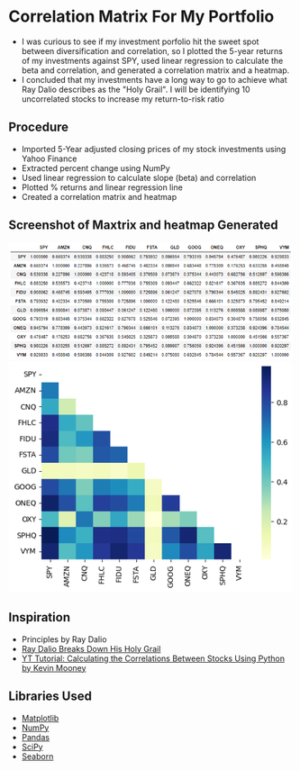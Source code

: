 # Correlation Matrix For My Portfolio
* I was curious to see if my investment porfolio hit the sweet spot between diversification and correlation, so I plotted the 5-year returns of my investments against SPY, used linear regression to calculate the beta and correlation, and generated a correlation matrix and a heatmap.
* I concluded that my investments have a long way to go to achieve what Ray Dalio describes as the "Holy Grail". I will be identifying 10 uncorrelated stocks to increase my return-to-risk ratio

## Procedure
* Imported 5-Year adjusted closing prices of my stock investments using Yahoo Finance 
* Extracted percent change using NumPy
* Used linear regression to calculate slope (beta) and correlation
* Plotted % returns and linear regression line
* Created a correlation matrix and heatmap

## Screenshot of Maxtrix and heatmap Generated
![Correlation Matrix](/images/correlation_matrix.png)
![Heatmap of Portfolio](/images/portfolio_heatmap.png)

## Inspiration
* Principles by Ray Dalio
* [Ray Dalio Breaks Down His Holy Grail](https://www.youtube.com/watch?v=Nu4lHaSh7D4)
* [YT Tutorial: Calculating the Correlations Between Stocks Using Python by Kevin Mooney](https://www.youtube.com/watch?v=Oa7br3Okxac)

## Libraries Used
* [Matplotlib](https://matplotlib.org/stable/tutorials/index)
* [NumPy](https://numpy.org/doc/stable/)
* [Pandas](https://pandas.pydata.org/)
* [SciPy](https://scipy.org/)
* [Seaborn](https://seaborn.pydata.org/)
